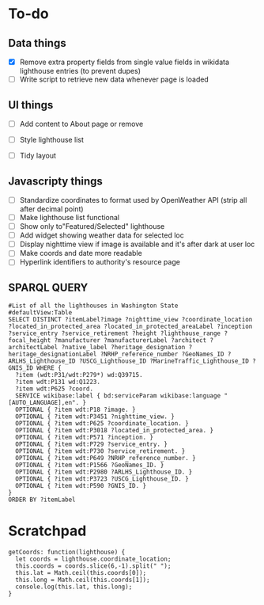 # To-do

## Data things
- [X] Remove extra property fields from single value fields in wikidata lighthouse entries (to prevent dupes)
- [ ] Write script to retrieve new data whenever page is loaded

## UI things
- [ ] Add content to About page or remove
- [ ] Style lighthouse list
- [ ] Tidy layout


## Javascripty things
- [ ] Standardize coordinates to format used by OpenWeather API (strip all after decimal point)
- [ ] Make lighthouse list functional
- [ ] Show only to"Featured/Selected" lighthouse
- [ ] Add widget showing weather data for selected loc
- [ ] Display nighttime view if image is available and it's after dark at user loc
- [ ] Make coords and date more readable
- [ ] Hyperlink identifiers to authority's resource page

## SPARQL QUERY
```
#List of all the lighthouses in Washington State
#defaultView:Table
SELECT DISTINCT ?itemLabel?image ?nighttime_view ?coordinate_location ?located_in_protected_area ?located_in_protected_areaLabel ?inception ?service_entry ?service_retirement ?height ?lighthouse_range ?focal_height ?manufacturer ?manufacturerLabel ?architect ?architectLabel ?native_label ?heritage_designation ?heritage_designationLabel ?NRHP_reference_number ?GeoNames_ID ?ARLHS_Lighthouse_ID ?USCG_Lighthouse_ID ?MarineTraffic_Lighthouse_ID ?GNIS_ID WHERE {
  ?item (wdt:P31/wdt:P279*) wd:Q39715.
  ?item wdt:P131 wd:Q1223.
  ?item wdt:P625 ?coord.
  SERVICE wikibase:label { bd:serviceParam wikibase:language "[AUTO_LANGUAGE],en". }
  OPTIONAL { ?item wdt:P18 ?image. }
  OPTIONAL { ?item wdt:P3451 ?nighttime_view. }
  OPTIONAL { ?item wdt:P625 ?coordinate_location. }
  OPTIONAL { ?item wdt:P3018 ?located_in_protected_area. }
  OPTIONAL { ?item wdt:P571 ?inception. }
  OPTIONAL { ?item wdt:P729 ?service_entry. }
  OPTIONAL { ?item wdt:P730 ?service_retirement. }
  OPTIONAL { ?item wdt:P649 ?NRHP_reference_number. }
  OPTIONAL { ?item wdt:P1566 ?GeoNames_ID. }
  OPTIONAL { ?item wdt:P2980 ?ARLHS_Lighthouse_ID. }
  OPTIONAL { ?item wdt:P3723 ?USCG_Lighthouse_ID. }
  OPTIONAL { ?item wdt:P590 ?GNIS_ID. }
}
ORDER BY ?itemLabel
```

# Scratchpad

    getCoords: function(lighthouse) {
      let coords = lighthouse.coordinate_location;
      this.coords = coords.slice(6,-1).split(" ");
      this.lat = Math.ceil(this.coords[0]);
      this.long = Math.ceil(this.coords[1]);
      console.log(this.lat, this.long);
    }